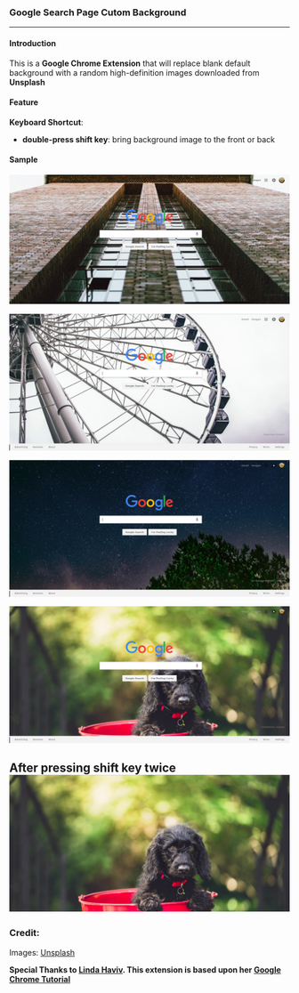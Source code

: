 ### Google Search Page Cutom Background
---
#### Introduction
This is a **Google Chrome Extension** that will replace blank default background with a random high-definition images downloaded from **Unsplash**

#### Feature
**Keyboard Shortcut**: 
  * **double-press shift key**: bring background image to the front or back

#### Sample
![Sample 1](./samples/sample1.png "Sample Custom Background")

![Sample 2](./samples/sample2.png "Sample Custom Background")

![Sample 3](./samples/sample3.png "Sample Custom Background")

![Toggle](./samples/toggle2.png "Toggle")

**After pressing shift key twice**
![Toggle](./samples/toggle.png "After double press shift key")
---

### Credit:
Images: [Unsplash](https://www.unsplash.com)

**Special Thanks to [Linda Haviv](https://medium.com/@LindaHaviv). This extension is based upon her [Google Chrome Tutorial](https://medium.com/@LindaHaviv/the-beginner-s-guide-build-a-simple-chrome-extension-in-minutes-498308ea406a)**
